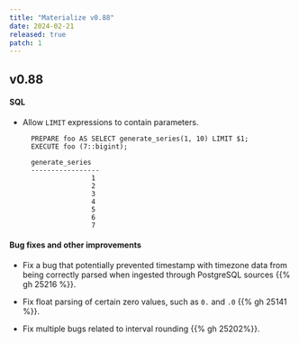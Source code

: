 ```yaml
---
title: "Materialize v0.88"
date: 2024-02-21
released: true
patch: 1
---
```


## v0.88

#### SQL

* Allow `LIMIT` expressions to contain parameters.

	```mzsql
	  PREPARE foo AS SELECT generate_series(1, 10) LIMIT $1;
	  EXECUTE foo (7::bigint);

	  generate_series
	  -----------------
	                 1
	                 2
	                 3
	                 4
	                 5
	                 6
	                 7
	```

#### Bug fixes and other improvements

* Fix a bug that potentially prevented timestamp with timezone data from being
  correctly parsed when ingested through PostgreSQL sources {{% gh 25216 %}}.

* Fix float parsing of certain zero values, such as `0.` and `.0` {{% gh 25141 %}}.

* Fix multiple bugs related to interval rounding {{% gh 25202%}}.
